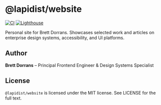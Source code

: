 # @lapidist/website

[![CI](https://github.com/bylapidist/website/actions/workflows/test.yml/badge.svg)](https://github.com/bylapidist/website/actions/workflows/test.yml)
[![Lighthouse](https://img.shields.io/badge/Lighthouse-100-brightgreen)](https://github.com/bylapidist/website)

Personal site for Brett Dorrans. Showcases selected work and articles on
enterprise design systems, accessibility, and UI platforms.

## Author

**Brett Dorrans** – Principal Frontend Engineer & Design Systems Specialist

## License

`@lapidist/website` is licensed under the MIT license. See LICENSE for the full text.
